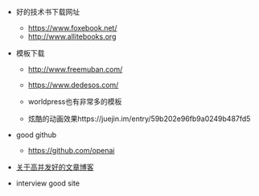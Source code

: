 - 好的技术书下载网址
  - https://www.foxebook.net/
  - http://www.allitebooks.org

- 模板下载
  - http://www.freemuban.com/
  - https://www.dedesos.com/
  - worldpress也有非常多的模板
  
  - 炫酷的动画效果https://juejin.im/entry/59b202e96fb9a0249b487fd5
  
- good github
  - https://github.com/openai
  
- [关于高并发好的文章博客](http://highscalability.com/all-time-favorites/)

- interview good site
[](https://zhuanlan.zhihu.com/p/102278033)